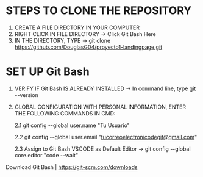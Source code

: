 # STEPS TO CLONE THE REPOSITORY
1. CREATE A FILE DIRECTORY IN YOUR COMPUTER
2. RIGHT CLICK IN FILE DIRECTORY -> Click Git Bash Here
3. IN THE DIRECTORY, TYPE -> git clone https://github.com/DouglasG04/proyecto1-landingpage.git

# SET UP Git Bash
1. VERIFY IF Git Bash IS ALREADY INSTALLED -> In command line, type git --version
2. GLOBAL CONFIGURATION WITH PERSONAL INFORMATION, ENTER THE FOLLOWING COMMANDS IN CMD:
   
   2.1 git config --global user.name "Tu Usuario"
   
   2.2 git config --global user.email "tucorreoelectronicodegit@gmail.com"
   
   2.3 Assign to Git Bash VSCODE as Default Editor -> git config --global core.editor "code --wait"
   

Download Git Bash | https://git-scm.com/downloads
